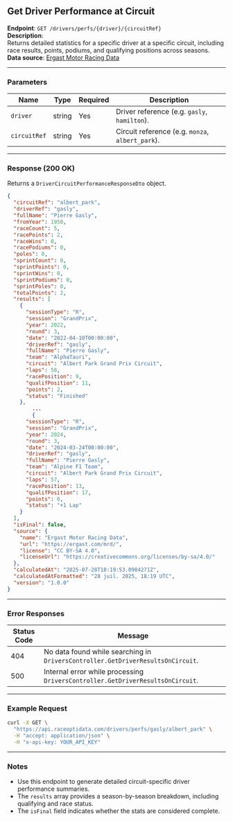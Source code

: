 ## Get Driver Performance at Circuit

**Endpoint**: `GET /drivers/perfs/{driver}/{circuitRef}`  
**Description**:  
Returns detailed statistics for a specific driver at a specific circuit, including race results, points, podiums, and qualifying positions across seasons.  
**Data source**: [Ergast Motor Racing Data](https://ergast.com/mrd/)

---

### Parameters

| Name          | Type   | Required | Description |
|---------------|--------|----------|-------------|
| `driver`      | string | Yes      | Driver reference (e.g. `gasly`, `hamilton`). |
| `circuitRef`  | string | Yes      | Circuit reference (e.g. `monza`, `albert_park`). |

---

### Response (200 OK)

Returns a `DriverCircuitPerformanceResponseDto` object.

```json
{
  "circuitRef": "albert_park",
  "driverRef": "gasly",
  "fullName": "Pierre Gasly",
  "fromYear": 1950,
  "raceCount": 5,
  "racePoints": 2,
  "raceWins": 0,
  "racePodiums": 0,
  "poles": 0,
  "sprintCount": 0,
  "sprintPoints": 0,
  "sprintWins": 0,
  "sprintPodiums": 0,
  "sprintPoles": 0,
  "totalPoints": 2,
  "results": [
    {
      "sessionType": "R",
      "session": "GrandPrix",
      "year": 2022,
      "round": 3,
      "date": "2022-04-10T00:00:00",
      "driverRef": "gasly",
      "fullName": "Pierre Gasly",
      "team": "AlphaTauri",
      "circuit": "Albert Park Grand Prix Circuit",
      "laps": 58,
      "racePosition": 9,
      "qualifPosition": 11,
      "points": 2,
      "status": "Finished"
    },
		...
		{
      "sessionType": "R",
      "session": "GrandPrix",
      "year": 2024,
      "round": 3,
      "date": "2024-03-24T00:00:00",
      "driverRef": "gasly",
      "fullName": "Pierre Gasly",
      "team": "Alpine F1 Team",
      "circuit": "Albert Park Grand Prix Circuit",
      "laps": 57,
      "racePosition": 13,
      "qualifPosition": 17,
      "points": 0,
      "status": "+1 Lap"
    }
  ],
  "isFinal": false,
  "source": {
    "name": "Ergast Motor Racing Data",
    "url": "https://ergast.com/mrd/",
    "license": "CC BY-SA 4.0",
    "licenseUrl": "https://creativecommons.org/licenses/by-sa/4.0/"
  },
  "calculatedAt": "2025-07-28T18:19:53.0984271Z",
  "calculatedAtFormatted": "28 juil. 2025, 18:19 UTC",
  "version": "1.0.0"
}
```

---

### Error Responses

| Status Code | Message |
|-------------|---------|
| 404         | No data found while searching in `DriversController.GetDriverResultsOnCircuit`. |
| 500         | Internal error while processing `DriversController.GetDriverResultsOnCircuit`.  |

---

### Example Request

```bash
curl -X GET \
  "https://api.raceoptidata.com/drivers/perfs/gasly/albert_park" \
  -H "accept: application/json" \
  -H "x-api-key: YOUR_API_KEY"
```

---

### Notes

- Use this endpoint to generate detailed circuit-specific driver performance summaries.
- The `results` array provides a season-by-season breakdown, including qualifying and race status.
- The `isFinal` field indicates whether the stats are considered complete.